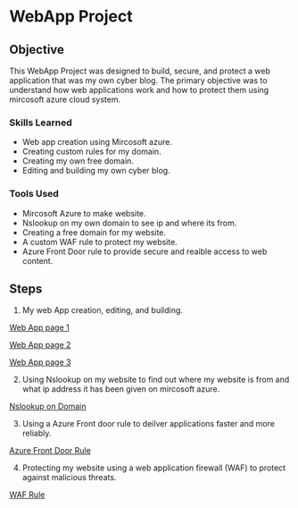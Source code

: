 # WebApp Project

## Objective

This WebApp Project was designed to build, secure, and protect a web application that was my own cyber blog. The primary objective was to understand how web applications work and how to protect them using mircosoft azure cloud system. 

### Skills Learned

- Web app creation using Mircosoft azure.
- Creating custom rules for my domain.
- Creating my own free domain.
- Editing and building my own cyber blog.

### Tools Used

- Mircosoft Azure to make website.
- Nslookup on my own domain to see ip and where its from. 
- Creating a free domain for my website.
- A custom WAF rule to protect my website.
- Azure Front Door rule to provide secure and reaible access to web content.

## Steps

1. My web App creation, editing, and building.

[Web App page 1
](https://github.com/Adamgzlez/WebApp-Project/blob/main/Screen%20Shot%202023-04-02%20at%2011.30.01%20PM.png)

[Web App page 2
](https://github.com/Adamgzlez/WebApp-Project/blob/main/Screen%20Shot%202023-03-30%20at%2010.07.16%20PM.png)

[Web App page 3
](https://github.com/Adamgzlez/WebApp-Project/blob/main/Screen%20Shot%202023-03-30%20at%2010.07.25%20PM.png)

2. Using Nslookup on my website to find out where my website is from and what ip address it has been given on mircosoft azure.

[Nslookup on Domain
](https://github.com/Adamgzlez/WebApp-Project/blob/main/Screen%20Shot%202023-03-30%20at%2010.36.58%20PM.png)

3. Using a Azure Front door rule to deilver applications faster and more reliably. 

[Azure Front Door Rule
](https://github.com/Adamgzlez/WebApp-Project/blob/main/Screen%20Shot%202023-03-30%20at%209.39.49%20PM.png)

4. Protecting my website using a web application firewall (WAF) to protect against malicious threats.

[WAF Rule
](https://github.com/Adamgzlez/WebApp-Project/blob/main/Screen%20Shot%202023-03-30%20at%209.42.50%20PM.png)
